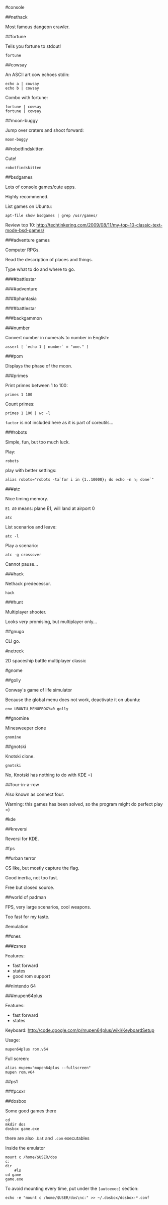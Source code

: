 #console

##nethack

Most famous dangeon crawler.

##fortune

Tells you fortune to stdout!

    fortune

##cowsay

An ASCII art cow echoes stdin:

    echo a | cowsay
    echo b | cowsay

Combo with fortune:

    fortune | cowsay
    fortune | cowsay

##moon-buggy

Jump over craters and shoot forward:

    moon-buggy

##robotfindskitten

Cute!

    robotfindskitten

##bsdgames

Lots of console games/cute apps.

Highly recommened.

List games on Ubuntu:

    apt-file show bsdgames | grep /usr/games/

Review top 10: <http://techtinkering.com/2009/08/11/my-top-10-classic-text-mode-bsd-games/>

###adventure games

Computer RPGs.

Read the description of places and things.

Type what to do and where to go.

####battlestar

####adventure

####phantasia

####battlestar

###backgammon

###number

Convert number in numerals to number in English:

    assert [ `echo 1 | number` = "one." ]

###pom

Displays the phase of the moon.

###primes

Print primes between 1 to 100:

    primes 1 100

Count primes:

    primes 1 100 | wc -l

`factor` is not included here as it is part of coreutils...

###robots

Simple, fun, but too much luck.

Play:

    robots

play with better settings:

    alias robots="robots -ta`for i in {1..10000}; do echo -n n; done`"

###atc

Nice timing memory.

`E1 A0` means: plane E1, will land at airport 0

    atc

List scenarios and leave:

    atc -l

Play a scenario:

    atc -g crossover

Cannot pause...

###hack

Nethack predecessor.

    hack

###hunt

Multiplayer shooter.

Looks *very* promising, but multiplayer only...

##gnugo

CLI go.

#netreck

2D spaceship battle multiplayer classic

#gnome

##golly

Conway's game of life simulator

Because the global menu does not work, deactivate it on ubuntu:

    env UBUNTU_MENUPROXY=0 golly

##gnomine

Minesweeper clone

    gnomine

##gnotski

Knotski clone.

    gnotski

No, Knotski has nothing to do with KDE =)

##four-in-a-row

Also known as connect four.

Warning: this games has been solved, so the program might do perfect play =)

#kde

##kreversi

Reversi for KDE.

#fps

##urban terror

CS like, but mostly capture the flag.

Good inertia, not too fast.

Free but closed source.

##world of padman

FPS, very large scenarios, cool weapons.

Too fast for my taste.

#emulation

##snes

###zsnes

Features:

- fast forward
- states
- good rom support

##nintendo 64

###mupen64plus

Features:

- fast forward
- states

Keyboard: <http://code.google.com/p/mupen64plus/wiki/KeyboardSetup>

Usage:

    mupen64plus rom.v64

Full screen:

    alias mupen="mupen64plus --fullscreen"
    mupen rom.v64

##ps1

###pcsxr

##dosbox

Some good games there

    cd
    mkdir dos
    dosbox game.exe

there are also `.bat` and `.com` executables

Inside the emulator

    mount c /home/$USER/dos
    c:
    dir
        #ls
    cd game
    game.exe

To avoid mounting every time, put under the `[autoexec]` section:

    echo -e "mount c /home/$USER/dos\nc:" >> ~/.dosbox/dosbox-*.conf
